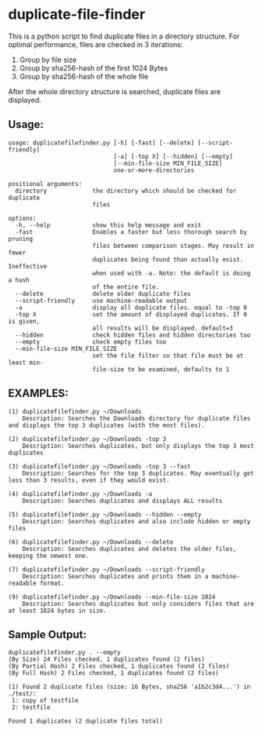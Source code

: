 # duplicate-file-finder
This is a python script to find duplicate files in a directory structure. For optimal performance, files are checked in 3 iterations:

1. Group by file size
2. Group by sha256-hash of the first 1024 Bytes
3. Group by sha256-hash of the whole file

After the whole directory structure is searched, duplicate files are displayed.

## Usage:
	usage: duplicatefilefinder.py [-h] [-fast] [--delete] [--script-friendly]
	                              [-a] [-top X] [--hidden] [--empty]
	                              [--min-file-size MIN_FILE_SIZE]
	                              one-or-more-directories

	positional arguments:
	  directory             the directory which should be checked for duplicate
	                        files

	options:
	  -h, --help            show this help message and exit
	  -fast                 Enables a faster but less thorough search by pruning
	                        files between comparison stages. May result in fewer
	                        duplicates being found than actually exist. Ineffective
	                        when used with -a. Note: the default is doing a hash 
                            of the entire file.
	  --delete              delete older duplicate files
	  --script-friendly     use machine-readable output
	  -a                    display all duplicate files. equal to -top 0
	  -top X                set the amount of displayed duplicates. If 0 is given,
	                        all results will be displayed. default=3
	  --hidden              check hidden files and hidden directories too
	  --empty               check empty files too
	  --min-file-size MIN_FILE_SIZE
	                        set the file filter so that file must be at least min-
	                        file-size to be examined, defaults to 1

## EXAMPLES:
    (1) duplicatefilefinder.py ~/Downloads
        Description: Searches the Downloads directory for duplicate files and displays the top 3 duplicates (with the most files).
	
    (2) duplicatefilefinder.py ~/Downloads -top 3
        Description: Searches duplicates, but only displays the top 3 most duplicates
	
    (3) duplicatefilefinder.py ~/Downloads -top 3 --fast 
        Description: Searches for the top 3 duplicates. May eventually get less than 3 results, even if they would exist.
	
    (4) duplicatefilefinder.py ~/Downloads -a
        Description: Searches duplicates and displays ALL results
	
    (5) duplicatefilefinder.py ~/Downloads --hidden --empty
        Description: Searches duplicates and also include hidden or empty files

    (6) duplicatefilefinder.py ~/Downloads --delete
        Description: Searches duplicates and deletes the older files, keeping the newest one.

    (7) duplicatefilefinder.py ~/Downloads --script-friendly
        Description: Searches duplicates and prints them in a machine-readable format.

    (9) duplicatefilefinder.py ~/Downloads --min-file-size 1024
        Description: Searches duplicates but only considers files that are at least 1024 bytes in size.
	
## Sample Output:
	duplicatefilefinder.py . --empty
	(By Size) 24 Files checked, 1 duplicates found (2 files) 
	(By Partial Hash) 2 Files checked, 1 duplicates found (2 files)
	(By Full Hash) 2 Files checked, 1 duplicates found (2 files)
	
	(1) Found 2 duplicate files (size: 16 Bytes, sha256 'a1b2c3d4...') in ./test/:
	 1: copy of testfile
	 2: testfile
	
	Found 1 duplicates (2 duplicate files total)

